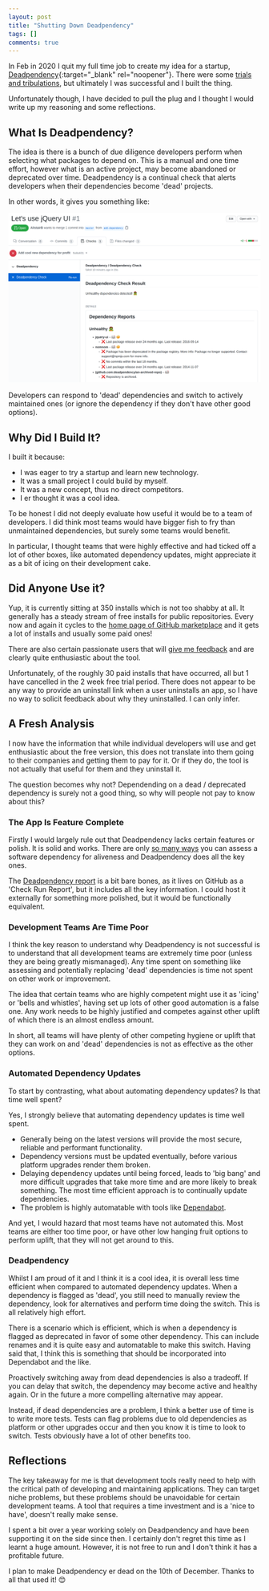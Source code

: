 ```yaml
---
layout: post
title: "Shutting Down Deadpendency"
tags: []
comments: true
---
```


In Feb in 2020 I quit my full time job to create my idea for a startup, [Deadpendency](https://deadpendency.com/){:target="_blank" rel="noopener"}. There were some [trials and tribulations](/my-experience-creating-a-one-person-startup), but ultimately I was successful and I built the thing.

Unfortunately though, I have decided to pull the plug and I thought I would write up my reasoning and some reflections.

## What Is Deadpendency?

The idea is there is a bunch of due diligence developers perform when selecting what packages to depend on. This is a manual and one time effort, however what is an active project, may become abandoned or deprecated over time. Deadpendency is a continual check that alerts developers when their dependencies become 'dead' projects.

In other words, it gives you something like:


<img class="center-image" width="800" src="/images/deadpendency-example.png" alt="Deadpendency Example"/>

Developers can respond to 'dead' dependencies and switch to actively maintained ones (or ignore the dependency if they don't have other good options).

## Why Did I Build It?

I built it because:

* I was eager to try a startup and learn new technology.
* It was a small project I could build by myself.
* It was a new concept, thus no direct competitors.
* I er thought it was a cool idea.

To be honest I did not deeply evaluate how useful it would be to a team of developers. I did think most teams would have bigger fish to fry than unmaintained dependencies, but surely some teams would benefit.

In particular, I thought teams that were highly effective and had ticked off a lot of other boxes, like automated dependency updates, might appreciate it as a bit of icing on their development cake.

## Did Anyone Use it?

Yup, it is currently sitting at 350 installs which is not too shabby at all. It generally has a steady stream of free installs for public repositories. Every now and again it cycles to the [home page of GitHub marketplace](https://github.com/marketplace/) and it gets a lot of installs and usually some paid ones!

There are also certain passionate users that will [give me feedback](https://github.com/deadpendency/deadpendency/issues) and are clearly quite enthusiastic about the tool.

Unfortunately, of the roughly 30 paid installs that have occurred, all but 1 have cancelled in the 2 week free trial period. There does not appear to be any way to provide an uninstall link when a user uninstalls an app, so I have no way to solicit feedback about why they uninstalled. I can only infer.

## A Fresh Analysis

I now have the information that while individual developers will use and get enthusiastic about the free version, this does not translate into them going to their companies and getting them to pay for it. Or if they do, the tool is not actually that useful for them and they uninstall it.

The question becomes why not? Dependending on a dead / deprecated dependency is surely not a good thing, so why will people not pay to know about this?

### The App Is Feature Complete

Firstly I would largely rule out that Deadpendency lacks certain features or polish. It is solid and works. There are only [so many ways](https://deadpendency.com/docs/rules) you can assess a software dependency for aliveness and Deadpendency does all the key ones.

The [Deadpendency report](https://github.com/deadpendency/deadpendency-example/pull/1/checks?check_run_id=3386648844) is a bit bare bones, as it lives on GitHub as a 'Check Run Report', but it includes all the key information. I could host it externally for something more polished, but it would be functionally equivalent.

### Development Teams Are Time Poor

I think the key reason to understand why Deadpendency is not successful is to understand that all development teams are extremely time poor (unless they are being greatly mismanaged). Any time spent on something like assessing and potentially replacing 'dead' dependencies is time not spent on other work or improvement.

The idea that certain teams who are highly competent might use it as 'icing' or 'bells and whistles', having set up lots of other good automation is a false one. Any work needs to be highly justified and competes against other uplift of which there is an almost endless amount.

In short, all teams will have plenty of other competing hygiene or uplift that they can work on and 'dead' dependencies is not as effective as the other options.

### Automated Dependency Updates

To start by contrasting, what about automating dependency updates? Is that time well spent?

Yes, I strongly believe that automating dependency updates is time well spent.

* Generally being on the latest versions will provide the most secure, reliable and performant functionality.
* Dependency versions must be updated eventually, before various platform upgrades render them broken.
* Delaying dependency updates until being forced, leads to 'big bang' and more difficult upgrades that take more time and are more likely to break something. The most time efficient approach is to continually update dependencies.
* The problem is highly automatable with tools like [Dependabot](https://docs.github.com/en/code-security/dependabot).

And yet, I would hazard that most teams have not automated this. Most teams are either too time poor, or have other low hanging fruit options to perform uplift, that they will not get around to this.

### Deadpendency

Whilst I am proud of it and I think it is a cool idea, it is overall less time efficient when compared to automated dependency updates. When a dependency is flagged as 'dead', you still need to manually review the dependency, look for alternatives and perform time doing the switch. This is all relatively high effort.

There is a scenario which is efficient, which is when a dependency is flagged as deprecated in favor of some other dependency. This can include renames and it is quite easy and automatable to make this switch. Having said that, I think this is something that should be incorporated into Dependabot and the like.

Proactively switching away from dead dependencies is also a tradeoff. If you can delay that switch, the dependency may become active and healthy again. Or in the future a more compelling alternative may appear.

Instead, if dead dependencies are a problem, I think a better use of time is to write more tests. Tests can flag problems due to old dependencies as platform or other upgrades occur and then you know it is time to look to switch. Tests obviously have a lot of other benefits too.

## Reflections

The key takeaway for me is that development tools really need to help with the critical path of developing and maintaining applications. They can target niche problems, but these problems should be unavoidable for certain development teams. A tool that requires a time investment and is a 'nice to have', doesn't really make sense.

I spent a bit over a year working solely on Deadpendency and have been supporting it on the side since then. I certainly don't regret this time as I learnt a huge amount. However, it is not free to run and I don't think it has a profitable future.

I plan to make Deadpendency er dead on the 10th of December. Thanks to all that used it! 😊
